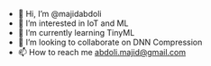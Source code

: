 - 👋 Hi, I’m @majidabdoli
- 👀 I’m interested in IoT and ML
- 🌱 I’m currently learning TinyML
- 💞️ I’m looking to collaborate on DNN Compression
- 📫 How to reach me abdoli.majid@gmail.com

<!---
majidabdoli/majidabdoli is a ✨ special ✨ repository because its `README.md` (this file) appears on your GitHub profile.
You can click the Preview link to take a look at your changes.
--->
